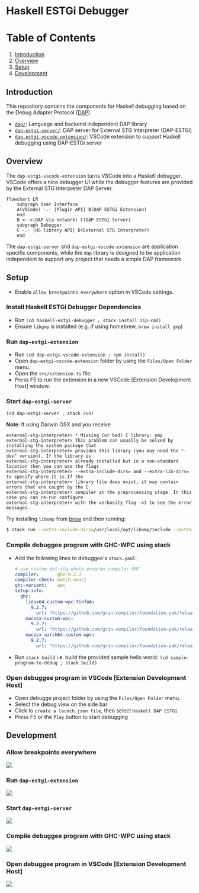 # Haskell ESTGi Debugger

# Table of Contents
1. [Introduction](#introduction)
2. [Overview](#overview)
3. [Setup](#setup)
4. [Development](#development)

## Introduction

This repository contains the components for Haskell debugging based on the Debug Adapter Protocol ([DAP](https://microsoft.github.io/debug-adapter-protocol)).

  - [`dap/`](https://github.com/haskell-debugger/dap/): Language and backend independent DAP library
  - [`dap-estgi-server/`](dap-estgi-server/): DAP server for External STG Interpreter (DAP-ESTGi)
  - [`dap-estgi-vscode-extension/`](dap-estgi-vscode-extension/): VSCode extension to support Haskell debugging using DAP-ESTGi server

## Overview

The `dap-estgi-vscode-extension` turns VSCode into a Haskell debugger.
VSCode offers a nice debugger UI while the debugger features are provided by the External STG Interpreter DAP Server.

```mermaid
flowchart LR
	subgraph User Interface
	A(VSCode) -.- |Plugin API| B(DAP ESTGi Extension)
	end
	B <-->|DAP via network| C(DAP ESTGi Server)
	subgraph Debugger
	C -.- |HS library API| D(External STG Interpreter)
	end

```

The `dap-estgi-server` and `dap-estgi-vscode-extension` are application specific components, while the
`dap` library is designed to be application independent to support any project that needs a simple DAP framework.

## Setup
 - Enable `allow breakpoints everywhere` option in VSCode settings.

### Install Haskell ESTGi Debugger Dependencies
   - Run `(cd haskell-estgi-debugger ; stack install zip-cmd)`
   - Ensure `libgmp` is installed (e.g. if using homebrew, `brew install gmp`)

### Run `dap-estgi-extension`
   - Run `(cd dap-estgi-vscode-extension ; npm install)`
   - Open `dap-estgi-vscode-extension` folder by using the `Files/Open Folder` menu.
   - Open the `src/extension.ts` file.
   - Press F5 to run the extension in a new VSCode [Extension Development Host] window.

### Start `dap-estgi-server`
   `(cd dap-estgi-server ; stack run)`

**Note**: If using Darwin OSX and you receive

```
external-stg-interpreter> * Missing (or bad) C library: omp
external-stg-interpreter> This problem can usually be solved by installing the system package that
external-stg-interpreter> provides this library (you may need the "-dev" version). If the library is
external-stg-interpreter> already installed but in a non-standard location then you can use the flags
external-stg-interpreter> --extra-include-dirs= and --extra-lib-dirs= to specify where it is.If the
external-stg-interpreter> library file does exist, it may contain errors that are caught by the C
external-stg-interpreter> compiler at the preprocessing stage. In this case you can re-run configure
external-stg-interpreter> with the verbosity flag -v3 to see the error messages.
```

Try installing `libomp` from [brew](https://formulae.brew.sh/formula/libomp) and then running:


```bash
$ stack run --extra-include-dirs=/usr/local/opt/libomp/include --extra-lib-dirs=/usr/local/opt/libomp/lib
```

### Compile debuggee program with GHC-WPC using stack
   - Add the following lines to debuggee's `stack.yaml`:

	 ```yaml
	 # use custom ext-stg whole program compiler GHC
	 compiler:       ghc-9.2.7
	 compiler-check: match-exact
	 ghc-variant:    wpc
	 setup-info:
	   ghc:
		 linux64-custom-wpc-tinfo6:
		   9.2.7:
			 url: "https://github.com/grin-compiler/foundation-pak/releases/download/ghc-9.2.7/ghc-9.2.7-x86_64-unknown-linux.tar.xz"
		 macosx-custom-wpc:
		   9.2.7:
			 url: "https://github.com/grin-compiler/foundation-pak/releases/download/ghc-9.2.7/ghc-9.2.7-x86_64-apple-darwin.tar.xz"
		 macosx-aarch64-custom-wpc:
		   9.2.7:
			 url: "https://github.com/grin-compiler/foundation-pak/releases/download/ghc-9.2.7/ghc-9.2.7-aarch64-apple-darwin.tar.xz"
	 ```
   - Run `stack build`
	 i.e. build the provided sample hello world: `(cd sample-program-to-debug ; stack build)`

### Open debuggee program in VSCode [Extension Development Host]
   - Open debugge project folder by using the `Files/Open Folder` menu.
   - Select the debug view on the side bar
   - Click to `create a launch.json file`, then select `Haskell DAP ESTGi`
   - Press F5 or the `Play` button to start debugging

## Development

### Allow breakpoints everywhere
  ![](docs-images/dap-01-vscode-setup-5fps.avif)

### Run `dap-estgi-extension`
  ![](docs-images/dap-02-run-dap-estgi-extension-5fps.avif)

### Start `dap-estgi-server`
  ![](docs-images/dap-03-start-dap-estgi-server-5fps.avif)

### Compile debuggee program with GHC-WPC using stack
  ![](docs-images/dap-04-compile-debuggee-5fps.avif)

### Open debuggee program in VSCode [Extension Development Host]
  ![](docs-images/dap-05-open-debuggee-in-vscode-5fps.avif)
